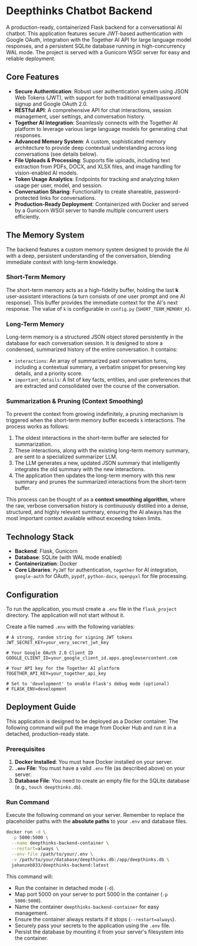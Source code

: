 # Deepthinks Chatbot Backend

A production-ready, containerized Flask backend for a conversational AI chatbot. This application features secure JWT-based authentication with Google OAuth, integration with the Together AI API for large language model responses, and a persistent SQLite database running in high-concurrency WAL mode. The project is served with a Gunicorn WSGI server for easy and reliable deployment.

## Core Features

- **Secure Authentication**: Robust user authentication system using JSON Web Tokens (JWT), with support for both traditional email/password signup and Google OAuth 2.0.
- **RESTful API**: A comprehensive API for chat interactions, session management, user settings, and conversation history.
- **Together AI Integration**: Seamlessly connects with the Together AI platform to leverage various large language models for generating chat responses.
- **Advanced Memory System**: A custom, sophisticated memory architecture to provide deep contextual understanding across long conversations (see details below).
- **File Uploads & Processing**: Supports file uploads, including text extraction from PDFs, DOCX, and XLSX files, and image handling for vision-enabled AI models.
- **Token Usage Analytics**: Endpoints for tracking and analyzing token usage per user, model, and session.
- **Conversation Sharing**: Functionality to create shareable, password-protected links for conversations.
- **Production-Ready Deployment**: Containerized with Docker and served by a Gunicorn WSGI server to handle multiple concurrent users efficiently.

## The Memory System

The backend features a custom memory system designed to provide the AI with a deep, persistent understanding of the conversation, blending immediate context with long-term knowledge.

### Short-Term Memory

The short-term memory acts as a high-fidelity buffer, holding the last **k** user-assistant interactions (a turn consists of one user prompt and one AI response). This buffer provides the immediate context for the AI's next response. The value of `k` is configurable in `config.py` (`SHORT_TERM_MEMORY_K`).

### Long-Term Memory

Long-term memory is a structured JSON object stored persistently in the database for each conversation session. It is designed to store a condensed, summarized history of the entire conversation. It contains:
- `interactions`: An array of summarized past conversation turns, including a contextual summary, a verbatim snippet for preserving key details, and a priority score.
- `important_details`: A list of key facts, entities, and user preferences that are extracted and consolidated over the course of the conversation.

### Summarization & Pruning (Context Smoothing)

To prevent the context from growing indefinitely, a pruning mechanism is triggered when the short-term memory buffer exceeds `k` interactions. The process works as follows:

1.  The oldest interactions in the short-term buffer are selected for summarization.
2.  These interactions, along with the existing long-term memory summary, are sent to a specialized summarizer LLM.
3.  The LLM generates a new, updated JSON summary that intelligently integrates the old summary with the new interactions.
4.  The application then updates the long-term memory with this new summary and prunes the summarized interactions from the short-term buffer.

This process can be thought of as a **context smoothing algorithm**, where the raw, verbose conversation history is continuously distilled into a dense, structured, and highly relevant summary, ensuring the AI always has the most important context available without exceeding token limits.

## Technology Stack

- **Backend**: Flask, Gunicorn
- **Database**: SQLite (with WAL mode enabled)
- **Containerization**: Docker
- **Core Libraries**: `PyJWT` for authentication, `together` for AI integration, `google-auth` for OAuth, `pypdf`, `python-docx`, `openpyxl` for file processing.

## Configuration

To run the application, you must create a `.env` file in the `flask_project` directory. The application will not start without it.

Create a file named `.env` with the following variables:

```
# A strong, random string for signing JWT tokens
JWT_SECRET_KEY=your_very_secret_jwt_key

# Your Google OAuth 2.0 Client ID
GOOGLE_CLIENT_ID=your_google_client_id.apps.googleusercontent.com

# Your API key for the Together AI platform
TOGETHER_API_KEY=your_together_api_key

# Set to 'development' to enable Flask's debug mode (optional)
# FLASK_ENV=development
```

## Deployment Guide

This application is designed to be deployed as a Docker container. The following command will pull the image from Docker Hub and run it in a detached, production-ready state.

### Prerequisites

1.  **Docker Installed**: You must have Docker installed on your server.
2.  **`.env` File**: You must have a valid `.env` file (as described above) on your server.
3.  **Database File**: You need to create an empty file for the SQLite database (e.g., `touch deepthinks.db`).

### Run Command

Execute the following command on your server. Remember to replace the placeholder paths with the **absolute paths** to your `.env` and database files.

```bash
docker run -d \
  -p 5000:5000 \
  --name deepthinks-backend-container \
  --restart=always \
  --env-file /path/to/your/.env \
  -v /path/to/your/database/deepthinks.db:/app/deepthinks.db \
  jahanzeb833/deepthinks-backend:latest
```

This command will:
- Run the container in detached mode (`-d`).
- Map port 5000 on your server to port 5000 in the container (`-p 5000:5000`).
- Name the container `deepthinks-backend-container` for easy management.
- Ensure the container always restarts if it stops (`--restart=always`).
- Securely pass your secrets to the application using the `.env` file.
- Persist the database by mounting it from your server's filesystem into the container.

```
